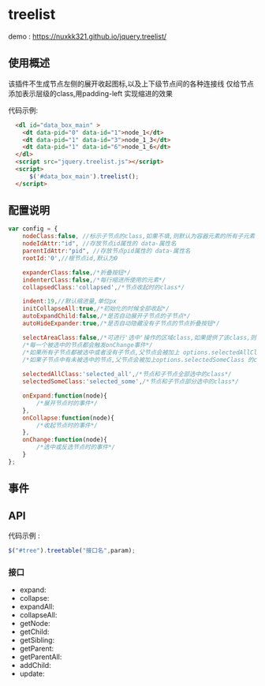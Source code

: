 # treelist   
demo : https://nuxkk321.github.io/jquery.treelist/


## 使用概述
该插件不生成节点左侧的展开收起图标,以及上下级节点间的各种连接线
仅给节点添加表示层级的class,用padding-left 实现缩进的效果

代码示例:
```html
  <dl id="data_box_main" >
    <dt data-pid="0" data-id="1">node_1</dt>
    <dt data-pid="1" data-id="3">node_1_3</dt>
    <dt data-pid="1" data-id="6">node_1_6</dt>
  </dl>
  <script src="jquery.treelist.js"></script>
  <script>
      $('#data_box_main').treelist();
  </script>
```

## 配置说明  

```js
var config = {
    nodeClass:false, //标示子节点的class,如果不填,则默认为容器元素的所有子元素
    nodeIdAttr:"id", //存放节点id属性的 data-属性名
    parentIdAttr:"pid", //存放节点pid属性的 data-属性名
    rootId:'0',//根节点id,默认为0

    expanderClass:false,/*折叠按钮*/
    indenterClass:false,/*每行缩进所使用的元素*/
    collapsedClass:'collapsed',/*节点收起时的class*/

    indent:19,//默认缩进量,单位px
    initCollapseAll:true,/*初始化的时候全部收起*/
    autoExpandChild:false,/*是否自动展开子节点的子节点*/
    autoHideExpander:true,/*是否自动隐藏没有子节点的节点折叠按钮*/

    selectAreaClass:false,/*可进行'选中'操作的区域class,如果提供了该class,则在点击这个class的区域时,自动选中该节点以及所有子节点*/
    /*每一个被选中的节点都会触发onChange事件*/
    /*如果所有子节点都被选中或者没有子节点,父节点会被加上 options.selectedAllClass 的class*/
    /*如果子节点中有未被选中的节点,父节点会被加上options.selectedSomeClass 的class,同时  options.selectedAllClass 会被去除*/
    
    selectedAllClass:'selected_all',/*节点和子节点全部选中的class*/
    selectedSomeClass:'selected_some',/*节点和子节点部分选中的class*/

    onExpand:function(node){
        /*展开节点时的事件*/
    },
    onCollapse:function(node){
        /*收起节点时的事件*/
    },
    onChange:function(node){
        /*选中或反选节点时的事件*/
    }
};
```

## 事件  


## API  
代码示例 : 
```js 
$("#tree").treetable("接口名",param);
```

### 接口
* expand: 
* collapse: 
* expandAll: 
* collapseAll: 
* getNode: 
* getChild: 
* getSibling: 
* getParent: 
* getParentAll: 
* addChild: 
* update: 
